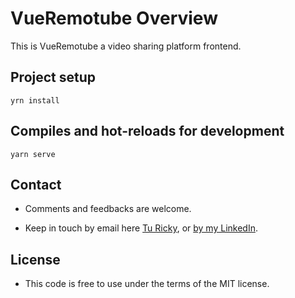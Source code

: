 # VueRemotube Overview

This is VueRemotube a video sharing platform frontend.

## Project setup
```
yrn install
```

## Compiles and hot-reloads for development
```
yarn serve
```
## Contact

* Comments and feedbacks are welcome.

* Keep in touch by email here [Tu Ricky](nguyentientu44.dev@gmail.com), or [by my LinkedIn](https://www.linkedin.com/in/tu-ricky/).

## License

* This code is free to use under the terms of the MIT license.

